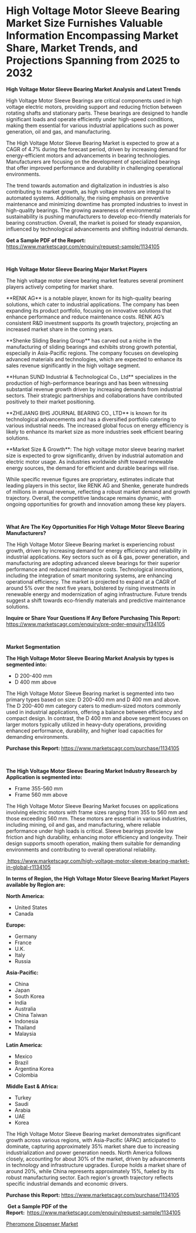 <p><h1>High Voltage Motor Sleeve Bearing Market Size Furnishes Valuable Information Encompassing Market Share, Market Trends, and Projections Spanning from 2025 to 2032</h1></p><p><strong>High Voltage Motor Sleeve Bearing Market Analysis and Latest Trends</strong></p>
<p><p>High Voltage Motor Sleeve Bearings are critical components used in high voltage electric motors, providing support and reducing friction between rotating shafts and stationary parts. These bearings are designed to handle significant loads and operate efficiently under high-speed conditions, making them essential for various industrial applications such as power generation, oil and gas, and manufacturing.</p><p>The High Voltage Motor Sleeve Bearing Market is expected to grow at a CAGR of 4.7% during the forecast period, driven by increasing demand for energy-efficient motors and advancements in bearing technologies. Manufacturers are focusing on the development of specialized bearings that offer improved performance and durability in challenging operational environments. </p><p>The trend towards automation and digitalization in industries is also contributing to market growth, as high voltage motors are integral to automated systems. Additionally, the rising emphasis on preventive maintenance and minimizing downtime has prompted industries to invest in high-quality bearings. The growing awareness of environmental sustainability is pushing manufacturers to develop eco-friendly materials for bearing construction. Overall, the market is poised for steady expansion, influenced by technological advancements and shifting industrial demands.</p></p>
<p><strong>Get a Sample PDF of the Report:&nbsp;</strong> <a href="https://www.marketscagr.com/enquiry/request-sample/1134105?utm_campaign=3292&utm_medium=2&utm_source=Github&utm_content=ia&utm_term=25032025&utm_id=high-voltage-motor-sleeve-bearing">https://www.marketscagr.com/enquiry/request-sample/1134105</a></p>
<p>&nbsp;</p>
<p><strong>High Voltage Motor Sleeve Bearing Major Market Players</strong></p>
<p><p>The high voltage motor sleeve bearing market features several prominent players actively competing for market share. </p><p>**RENK AG** is a notable player, known for its high-quality bearing solutions, which cater to industrial applications. The company has been expanding its product portfolio, focusing on innovative solutions that enhance performance and reduce maintenance costs. RENK AG’s consistent R&D investment supports its growth trajectory, projecting an increased market share in the coming years.</p><p>**Shenke Sliding Bearing Group** has carved out a niche in the manufacturing of sliding bearings and exhibits strong growth potential, especially in Asia-Pacific regions. The company focuses on developing advanced materials and technologies, which are expected to enhance its sales revenue significantly in the high voltage segment.</p><p>**Hunan SUND Industrial & Technological Co., Ltd** specializes in the production of high-performance bearings and has been witnessing substantial revenue growth driven by increasing demands from industrial sectors. Their strategic partnerships and collaborations have contributed positively to their market positioning.</p><p>**ZHEJIANG BHS JOURNAL BEARING CO., LTD** is known for its technological advancements and has a diversified portfolio catering to various industrial needs. The increased global focus on energy efficiency is likely to enhance its market size as more industries seek efficient bearing solutions.</p><p>**Market Size & Growth**: The high voltage motor sleeve bearing market size is expected to grow significantly, driven by industrial automation and electric motor usage. As industries worldwide shift toward renewable energy sources, the demand for efficient and durable bearings will rise.</p><p>While specific revenue figures are proprietary, estimates indicate that leading players in this sector, like RENK AG and Shenke, generate hundreds of millions in annual revenue, reflecting a robust market demand and growth trajectory. Overall, the competitive landscape remains dynamic, with ongoing opportunities for growth and innovation among these key players.</p></p>
<p>&nbsp;</p>
<p><strong>What Are The Key Opportunities For High Voltage Motor Sleeve Bearing Manufacturers?</strong></p>
<p><p>The High Voltage Motor Sleeve Bearing market is experiencing robust growth, driven by increasing demand for energy efficiency and reliability in industrial applications. Key sectors such as oil & gas, power generation, and manufacturing are adopting advanced sleeve bearings for their superior performance and reduced maintenance costs. Technological innovations, including the integration of smart monitoring systems, are enhancing operational efficiency. The market is projected to expand at a CAGR of around 5% over the next five years, bolstered by rising investments in renewable energy and modernization of aging infrastructure. Future trends suggest a shift towards eco-friendly materials and predictive maintenance solutions.</p></p>
<p><strong>Inquire or Share Your Questions If Any Before Purchasing This Report:</strong> <a href="https://www.marketscagr.com/enquiry/pre-order-enquiry/1134105?utm_campaign=3292&utm_medium=2&utm_source=Github&utm_content=ia&utm_term=25032025&utm_id=high-voltage-motor-sleeve-bearing">https://www.marketscagr.com/enquiry/pre-order-enquiry/1134105</a></p>
<p>&nbsp;</p>
<p><strong>Market Segmentation</strong></p>
<p><strong>The High Voltage Motor Sleeve Bearing Market Analysis by types is segmented into:</strong></p>
<p><ul><li>D 200-400 mm</li><li>D 400 mm above</li></ul></p>
<p><p>The High Voltage Motor Sleeve Bearing market is segmented into two primary types based on size: D 200-400 mm and D 400 mm and above. The D 200-400 mm category caters to medium-sized motors commonly used in industrial applications, offering a balance between efficiency and compact design. In contrast, the D 400 mm and above segment focuses on larger motors typically utilized in heavy-duty operations, providing enhanced performance, durability, and higher load capacities for demanding environments.</p></p>
<p><strong>Purchase this Report:&nbsp;</strong><a href="https://www.marketscagr.com/purchase/1134105?utm_campaign=3292&utm_medium=2&utm_source=Github&utm_content=ia&utm_term=25032025&utm_id=high-voltage-motor-sleeve-bearing">https://www.marketscagr.com/purchase/1134105</a></p>
<p>&nbsp;</p>
<p><strong>The High Voltage Motor Sleeve Bearing Market Industry Research by Application is segmented into:</strong></p>
<p><ul><li>Frame 355-560 mm</li><li>Frame 560 mm above</li></ul></p>
<p><p>The High Voltage Motor Sleeve Bearing Market focuses on applications involving electric motors with frame sizes ranging from 355 to 560 mm and those exceeding 560 mm. These motors are essential in various industries, including mining, oil and gas, and manufacturing, where reliable performance under high loads is critical. Sleeve bearings provide low friction and high durability, enhancing motor efficiency and longevity. Their design supports smooth operation, making them suitable for demanding environments and contributing to overall operational reliability.</p></p>
<p><a href="https://www.marketscagr.com/high-voltage-motor-sleeve-bearing-market-in-global-r1134105?utm_campaign=3292&utm_medium=2&utm_source=Github&utm_content=ia&utm_term=25032025&utm_id=high-voltage-motor-sleeve-bearing">&nbsp;https://www.marketscagr.com/high-voltage-motor-sleeve-bearing-market-in-global-r1134105</a></p>
<p><strong>In terms of Region, the High Voltage Motor Sleeve Bearing Market Players available by Region are:</strong></p>
<p>
    <p> <strong> North America: </strong>
        <ul>
            <li>United States</li>
            <li>Canada</li>
        </ul>
        </p> 
    <p> <strong> Europe: </strong>
        <ul>
            <li>Germany</li>
            <li>France</li>
            <li>U.K.</li>
            <li>Italy</li>
            <li>Russia</li>
        </ul>
        </p> 
    <p> <strong> Asia-Pacific: </strong>
        <ul>
            <li>China</li>
            <li>Japan</li>
            <li>South Korea</li>
            <li>India</li>
            <li>Australia</li>
            <li>China Taiwan</li>
            <li>Indonesia</li>
            <li>Thailand</li>
            <li>Malaysia</li>
        </ul>
        </p> 
    <p> <strong> Latin America: </strong>
        <ul>
            <li>Mexico</li>
            <li>Brazil</li>
            <li>Argentina Korea</li>
            <li>Colombia</li>
        </ul>
        </p> 
    <p> <strong> Middle East & Africa: </strong>
        <ul>
            <li>Turkey</li>
            <li>Saudi</li>
            <li>Arabia</li>
            <li>UAE</li>
            <li>Korea</li>
        </ul>
    </p>
    </p>
<p><p>The High Voltage Motor Sleeve Bearing market demonstrates significant growth across various regions, with Asia-Pacific (APAC) anticipated to dominate, capturing approximately 35% market share due to increasing industrialization and power generation needs. North America follows closely, accounting for about 30% of the market, driven by advancements in technology and infrastructure upgrades. Europe holds a market share of around 20%, while China represents approximately 15%, fueled by its robust manufacturing sector. Each region's growth trajectory reflects specific industrial demands and economic drivers.</p></p>
<p><strong>Purchase this Report: </strong><a href="https://www.marketscagr.com/purchase/1134105?utm_campaign=3292&utm_medium=2&utm_source=Github&utm_content=ia&utm_term=25032025&utm_id=high-voltage-motor-sleeve-bearing">https://www.marketscagr.com/purchase/1134105</a></p>
<p>&nbsp;<strong>Get a Sample PDF of the Report:&nbsp;&nbsp;</strong><a href="https://www.marketscagr.com/enquiry/request-sample/1134105?utm_campaign=3292&utm_medium=2&utm_source=Github&utm_content=ia&utm_term=25032025&utm_id=high-voltage-motor-sleeve-bearing">https://www.marketscagr.com/enquiry/request-sample/1134105</a></p>
<p><strong></strong></p>
<p><p><a href="https://github.com/shafriusizi/Market-Research-Report-List-1/blob/main/pheromone-dispenser-market.md?utm_campaign=3292&utm_medium=2&utm_source=Github&utm_content=ia&utm_term=25032025&utm_id=high-voltage-motor-sleeve-bearing">Pheromone Dispenser Market</a></p></p>